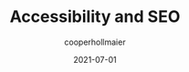 ---
author: cooperhollmaier
date: 2021-07-01
publisher: a11yproject
tags:
  - accessibility
  - seo
  - html
target_url: https://www.a11yproject.com/posts/2021-07-02-accessibility-seo/
title: Accessibility and SEO
---